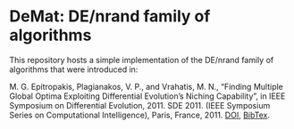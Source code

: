 # DeMat: DE/nrand family of algorithms
This repository hosts a simple implementation of the DE/nrand family of algorithms that were introduced in: 

M. G. Epitropakis, Plagianakos, V. P., and Vrahatis, M. N., “Finding Multiple Global Optima Exploiting Differential Evolution’s Niching Capability”, in IEEE Symposium on Differential Evolution, 2011. SDE 2011. (IEEE Symposium Series on Computational Intelligence), Paris, France, 2011.
<a href="http://dx.doi.org/10.1109/SDE.2011.5952058" target="_blank">DOI</a>, <a href="http://www.epitropakis.co.uk/publications/export/bibtex/12" target="_blank">BibTex</a>.
